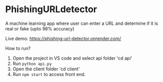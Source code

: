 # PhishingURLdetector
A machine learning app where user can enter a URL and determine if it is real or fake (upto 98% accuracy)

Live demo: https://phishing-url-detector.onrender.com/

How to run?
1. Open the project in VS code and select api folder 'cd api'
2. Run `python api.py`
3. Open the client folder 'cd client'
4. Run `npm start` to access front end.
